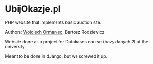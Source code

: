 # UbijOkazje.pl
PHP website that implements basic auction site.

Authors: [Wojciech Ormaniec][Github TheMesoria], Bartosz Rodziewicz

Website done as a project for Databases course (bazy danych 2) at the university.

Meant to be done in dJango, but we screwed it up.

[Github TheMesoria]: https://github.com/TheMesoria
